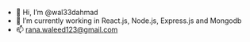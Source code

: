 - 👋 Hi, I’m @wal33dahmad
- 🌱 I’m currently working in React.js, Node.js, Express.js and Mongodb
- 📫 rana.waleed123@gmail.com 

<!---
wal33dahmad/wal33dahmad is a ✨ special ✨ repository because its `README.md` (this file) appears on your GitHub profile.
You can click the Preview link to take a look at your changes.
--->
